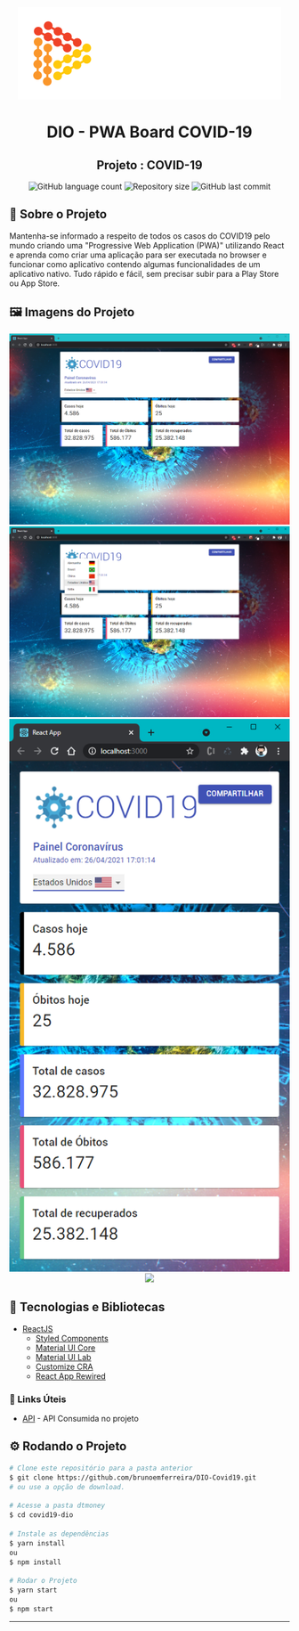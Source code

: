 <div align="center">
   <img src="./Assets/logo-sm-white.png"/>
</div>

<!-- Title -->
<h1 align="center">DIO - PWA Board COVID-19</h1>

<!-- Subtitle -->
<h2 align="center"> Projeto : COVID-19 </h2>

<!-- Badges -->
<p align="center">
  <img alt="GitHub language count" src="https://img.shields.io/github/languages/count/brunoemferreira/DIO-Covid19?color=%2304D361?style=flat-square">
  <img alt="Repository size" src="https://img.shields.io/github/repo-size/brunoemferreira/DIO-Covid19?style=flat-square">
  <img alt="GitHub last commit" src="https://img.shields.io/github/last-commit/brunoemferreira/DIO-Covid19?style=flat-square">
</p>

<!-- Sobre o Projeto -->
<a id="sobre-o-projeto"></a>
## 🚀 Sobre o Projeto
Mantenha-se informado a respeito de todos os casos do COVID19 pelo mundo criando uma "Progressive Web Application (PWA)" utilizando React e aprenda como criar uma aplicação para ser executada no browser e funcionar como aplicativo contendo algumas funcionalidades de um aplicativo nativo. Tudo rápido e fácil, sem precisar subir para a Play Store ou App Store.

<a id="imagens-do-projeto"></a>
## 🖼️ Imagens do Projeto

<div align="center">
   <img src="./Assets/tela1.png"/>
</div>

<div align="center">
   <img src="./Assets/tela2.png"/>
</div>

<div align="center">
   <img src="./Assets/tela3.png"/>
</div>


<div align="center">
   <img src="./Assets/SplashScreen.png"/>
</div>

<a id="tecnologias-e-bibliotecas"></a>
## 🧰 Tecnologias e Bibliotecas

* [ReactJS]()
  * [Styled Components]()
  * [Material UI Core]()
  * [Material UI Lab]()
  * [Customize CRA]()
  * [React App Rewired]()

<a id="links-úteis"></a>
### 🔗 Links Úteis
* [API](https://coronavirus-19-api.herokuapp.com/countries) - API Consumida no projeto 

<a id="rodando-o-projeto"></a>
## ⚙️ Rodando o Projeto

```bash
# Clone este repositório para a pasta anterior
$ git clone https://github.com/brunoemferreira/DIO-Covid19.git
# ou use a opção de download.

# Acesse a pasta dtmoney
$ cd covid19-dio

# Instale as dependências
$ yarn install
ou
$ npm install

# Rodar o Projeto
$ yarn start
ou
$ npm start

```
---